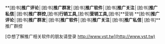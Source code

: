**[脸书]**推广评论│**[脸书]**推广群发│**[脸书]**推广软件│**[脸书]**推广关注│**[脸书]**推广私信│**[脸书]**推广群控,**[脸书]**行销工具,**[脸书]**营销工具,**[脸书]**营销
**[脸书]**推广评论│**[脸书]**推广群发│**[脸书]**推广软件│**[脸书]**推广关注│**[脸书]**推广私信│**[脸书]**推广群控

[😍想了解推广相关软件的朋友请登录 http://www.vst.tw](http://www.vst.tw)



